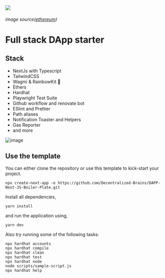 ![](https://cloudflare-ipfs.com/ipfs/QmX6BtuiAQmjLpbqzyBWxRieR4PxSquCzjuFd3vsr1fAGj)

###### image source([ethereum](https://ethereum.org/))

# Full stack DApp starter

## Stack

- NextJs with Typescript
- TailwindCSS
- Wagmi & RainbowKit 🌈
- Ethers
- Hardhat
- Playwright Test Suite
- Github workflow and renovate bot
- ESlint and Prettier
- Path aliases
- Notification Toaster and Helpers
- Gas Reporter
- and more

![image](https://user-images.githubusercontent.com/29498872/167078019-67528538-b39c-42f4-a326-871deb691f39.png)

## Use the template

You can either clone the repository or use this template to kick-start your project.

```
npx create-next-app -e https://github.com/Decentralized-Brains/DAPP-Next-JS-Boiler-Plate.git
```

Install all dependencies,

```
yarn install
```

and run the application using,

```
yarn dev
```

Also try running some of the following tasks:

```shell
npx hardhat accounts
npx hardhat compile
npx hardhat clean
npx hardhat test
npx hardhat node
node scripts/sample-script.js
npx hardhat help
```
